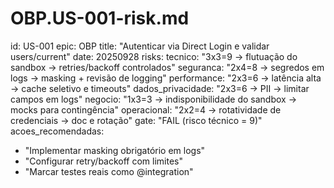 # OBP.US-001-risk.md
id: US-001
epic: OBP
title: "Autenticar via Direct Login e validar users/current"
date: 20250928
risks:
  tecnico: "3x3=9 → flutuação do sandbox → retries/backoff controlados"
  seguranca: "2x4=8 → segredos em logs → masking + revisão de logging"
  performance: "2x3=6 → latência alta → cache seletivo e timeouts"
  dados_privacidade: "2x3=6 → PII → limitar campos em logs"
  negocio: "1x3=3 → indisponibilidade do sandbox → mocks para contingência"
  operacional: "2x2=4 → rotatividade de credenciais → doc e rotação"
gate: "FAIL (risco técnico = 9)"
acoes_recomendadas:
  - "Implementar masking obrigatório em logs"
  - "Configurar retry/backoff com limites"
  - "Marcar testes reais como @integration"

